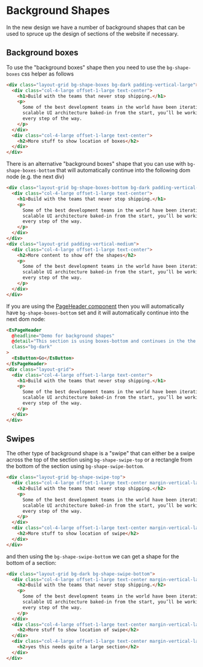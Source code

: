 # Background Shapes

In the new design we have a number of background shapes that can be used to spruce up the design of sections of the website if necessary.

## Background boxes

To use the "background boxes" shape then you need to use the `bg-shape-boxes` css helper as follows

```html
<div class="layout-grid bg-shape-boxes bg-dark padding-vertical-large">
  <div class="col-4-large offset-1-large text-center">
    <h1>Build with the teams that never stop shipping.</h1>
    <p>
      Some of the best development teams in the world have been iterating on their products for years with Ember. With
      scalable UI architecture baked-in from the start, you’ll be working with the same patterns these organizations use
      every step of the way.
    </p>
  </div>
  <div class="col-4-large offset-1-large text-center">
    <h2>More stuff to show location of boxes</h2>
  </div>
</div>
```

There is an alternative "background boxes" shape that you can use with `bg-shape-boxes-bottom` that will automatically continue into the following dom node (e.g. the next div)

```html
<div class="layout-grid bg-shape-boxes-bottom bg-dark padding-vertical-large">
  <div class="col-4-large offset-1-large text-center">
    <h1>Build with the teams that never stop shipping.</h1>
    <p>
      Some of the best development teams in the world have been iterating on their products for years with Ember. With
      scalable UI architecture baked-in from the start, you’ll be working with the same patterns these organizations use
      every step of the way.
    </p>
  </div>
</div>
<div class="layout-grid padding-vertical-medium">
  <div class="col-4-large offset-1-large text-center">
    <h2>More content to show off the shapes</h2>
    <p>
      Some of the best development teams in the world have been iterating on their products for years with Ember. With
      scalable UI architecture baked-in from the start, you’ll be working with the same patterns these organizations use
      every step of the way.
    </p>
  </div>
</div>
```

If you are using the [PageHeader component](/components/page-header/) then you will automatically have `bg-shape-boxes-bottom` set and it will automatically continue into the next dom node:

```html
<EsPageHeader
  @headline="Demo for background shapes"
  @detail="This section is using boxes-bottom and continues in the the next section"
  class="bg-dark"
>
  <EsButton>Go</EsButton>
</EsPageHeader>
<div class="layout-grid">
  <div class="col-4-large offset-1-large text-center">
    <h1>Build with the teams that never stop shipping.</h1>
    <p>
      Some of the best development teams in the world have been iterating on their products for years with Ember. With
      scalable UI architecture baked-in from the start, you’ll be working with the same patterns these organizations use
      every step of the way.
    </p>
  </div>
</div>
```

## Swipes

The other type of background shape is a "swipe" that can either be a swipe across the top of the section using `bg-shape-swipe-top` or a rectangle from the bottom of the section using `bg-shape-swipe-bottom`.

```html
<div class="layout-grid bg-shape-swipe-top">
  <div class="col-4-large offset-1-large text-center margin-vertical-large">
    <h2>Build with the teams that never stop shipping.</h2>
    <p>
      Some of the best development teams in the world have been iterating on their products for years with Ember. With
      scalable UI architecture baked-in from the start, you’ll be working with the same patterns these organizations use
      every step of the way.
    </p>
  </div>
  <div class="col-4-large offset-1-large text-center margin-vertical-large">
    <h2>More stuff to show location of swipe</h2>
  </div>
</div>
```

and then using the `bg-shape-swipe-bottom` we can get a shape for the bottom of a section:

```html
<div class="layout-grid bg-dark bg-shape-swipe-bottom">
  <div class="col-4-large offset-1-large text-center margin-vertical-large">
    <h2>Build with the teams that never stop shipping.</h2>
    <p>
      Some of the best development teams in the world have been iterating on their products for years with Ember. With
      scalable UI architecture baked-in from the start, you’ll be working with the same patterns these organizations use
      every step of the way.
    </p>
  </div>
  <div class="col-4-large offset-1-large text-center margin-vertical-large">
    <h2>More stuff to show location of swipe</h2>
  </div>
  <div class="col-4-large offset-1-large text-center margin-vertical-large">
    <h2>yes this needs quite a large section</h2>
  </div>
</div>
```
